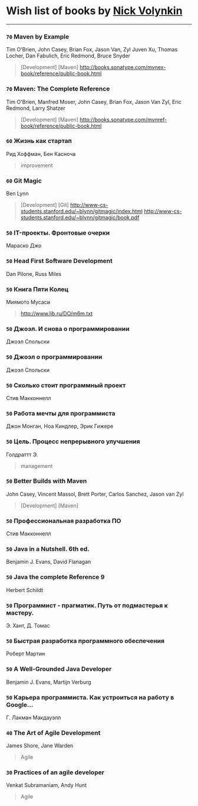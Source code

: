 # Wish list of books by [Nick Volynkin](https://www.linkedin.com/in/nickvolynkin)
---

### `70` Maven by Example
Tim O'Brien, John Casey, Brian Fox, Jason Van, Zyl Juven Xu, Thomas Locher, Dan Fabulich, Eric Redmond, Bruce Snyder
> [Development] [Maven]
> http://books.sonatype.com/mvnex-book/reference/public-book.html

### `70` Maven: The Complete Reference
Tim O'Brien, Manfred Moser, John Casey, Brian Fox, Jason Van Zyl, Eric Redmond, Larry Shatzer
> [Development] [Maven]
> http://books.sonatype.com/mvnref-book/reference/public-book.html

### `60` Жизнь как стартап
Рид Хоффман, Бен Касноча
> improvement

### `60` Git Magic
Ben Lynn
> [Development] [Git]
> http://www-cs-students.stanford.edu/~blynn/gitmagic/index.html
> http://www-cs-students.stanford.edu/~blynn/gitmagic/book.pdf

### `50` IT-проекты. Фронтовые очерки
Мараско Джо

### `50` Head First Software Development
Dan Pilone, Russ Miles

### `50` Книга Пяти Колец
Миямото Мусаси
> http://www.lib.ru/DO/m6m.txt

### `50` Джоэл. И снова о программировании
Джоэл Спольски

### `50` Джоэл о программировании
Джоэл Спольски

### `50` Сколько стоит программный проект
Стив Макконнелл

### `50` Работа мечты для программиста
Джон Монган, Ноа Киндлер, Эрик Гижере

### `50` Цель. Процесс непрерывного улучшения
Голдраттт Э.
> management

### `50` Better Builds with Maven
John Casey, Vincent Massol, Brett Porter, Carlos Sanchez, Jason van Zyl
> [Development] [Maven]

### `50` Профессиональная разработка ПО
Стив Макконнелл

### `50` Java in a Nutshell. 6th ed.
Benjamin J. Evans, David Flanagan

### `50` Java the complete Reference 9
Herbert Schildt

### `50` Программист - прагматик. Путь от подмастерья к мастеру.
Э. Хант, Д. Томас

### `50` Быстрая разработка программного обеспечения
Роберт Мартин

### `50` A Well-Grounded Java Developer
Benjamin J. Evans, Martijn Verburg

### `50` Карьера программиста. Как устроиться на работу в Google...
Г. Лакман Макдауэлл

### `40` The Art of Agile Development
James Shore, Jane Warden
> Agile

### `30` Practices of an agile developer
Venkat Subramaniam, Andy Hunt
> Agile

